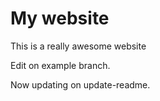 # My website

This is a really awesome website

Edit on example branch.

Now updating on update-readme.
